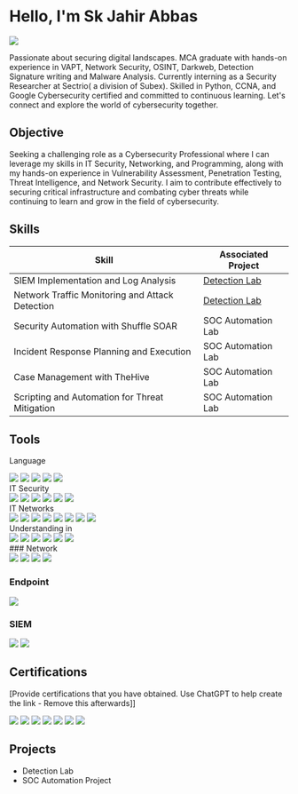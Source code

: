 # Hello, I'm Sk Jahir Abbas
<a href="https://www.linkedin.com/in/sk-jahir-abbas-3758911b6/"><img src="https://img.shields.io/badge/-LinkedIn-0072b1?&style=for-the-badge&logo=linkedin&logoColor=white" /></a>

Passionate about securing digital landscapes. MCA graduate with hands-on experience in VAPT, Network Security, OSINT, Darkweb, Detection Signature writing and Malware Analysis. Currently interning as a Security Researcher at Sectrio( a division of Subex). Skilled in Python, CCNA, and Google Cybersecurity certified and committed to continuous learning. Let's connect and explore the world of cybersecurity together.


## Objective
Seeking a challenging role as a Cybersecurity Professional where I can leverage my skills in IT Security, Networking, and Programming, along with my hands-on experience in Vulnerability Assessment, Penetration Testing, Threat Intelligence, and Network Security. I aim to contribute effectively to securing critical infrastructure and combating cyber threats while continuing to learn and grow in the field of cybersecurity.


## Skills

| Skill                                         | Associated Project         |
|-----------------------------------------------|----------------------------|
| SIEM Implementation and Log Analysis          | <a href="https://google.com">Detection Lab</a>|
| Network Traffic Monitoring and Attack Detection | <a href="https://google.com">Detection Lab</a>|
| Security Automation with Shuffle SOAR         | SOC Automation Lab|
| Incident Response Planning and Execution      | SOC Automation Lab|
| Case Management with TheHive                  | SOC Automation Lab|
| Scripting and Automation for Threat Mitigation | SOC Automation Lab|

## Tools
Language
<div>
    <img src="https://img.shields.io/badge/-Python-3776AB?&style=for-the-badge&logo=Python&logoColor=white" />
    <img src="https://img.shields.io/badge/-PHP-777BB4?&style=for-the-badge&logo=PHP&logoColor=white" />
    <img src="https://img.shields.io/badge/-HTML-E34F26?&style=for-the-badge&logo=HTML5&logoColor=white" />
    <img src="https://img.shields.io/badge/-CSS-1572B6?&style=for-the-badge&logo=CSS3&logoColor=white" />
    <img src="https://img.shields.io/badge/-C-A8B9CC?&style=for-the-badge&logo=C&logoColor=white" />
</div>
IT Security
<div>
    <img src="https://img.shields.io/badge/-Nmap-7F5FFF?&style=for-the-badge&logo=Nmap&logoColor=white" />
    <img src="https://img.shields.io/badge/-Burp%20Suite-FF6347?&style=for-the-badge&logoColor=white" />
    <img src="https://img.shields.io/badge/-Nessus-2BACAC?&style=for-the-badge&logo=Nessus&logoColor=white" />
    <img src="https://img.shields.io/badge/-Metasploit-6762A6?&style=for-the-badge&logo=Metasploit&logoColor=white" />
    <img src="https://img.shields.io/badge/-SIEM-000000?&style=for-the-badge&logoColor=white" />
    <img src="https://img.shields.io/badge/-MITRE%20ATT&CK-000000?&style=for-the-badge&logoColor=white" />
</div>
IT Networks
<div>
    <img src="https://img.shields.io/badge/-Router-4B8B3B?&style=for-the-badge&logoColor=white" />
    <img src="https://img.shields.io/badge/-Switch-4B8B3B?&style=for-the-badge&logoColor=white" />
    <img src="https://img.shields.io/badge/-Firewall-4B8B3B?&style=for-the-badge&logoColor=white" />
    <img src="https://img.shields.io/badge/-IDS-4B8B3B?&style=for-the-badge&logoColor=white" />
    <img src="https://img.shields.io/badge/-IPS-4B8B3B?&style=for-the-badge&logoColor=white" />
    <img src="https://img.shields.io/badge/-Computer%20Hardware-4B8B3B?&style=for-the-badge&logoColor=white" />
    <img src="https://img.shields.io/badge/-Windows-0078D6?&style=for-the-badge&logo=Windows&logoColor=white" />
    <img src="https://img.shields.io/badge/-Linux%20System-FCC624?&style=for-the-badge&logo=Linux&logoColor=black" />
</div>
Understanding in
<div>
    <img src="https://img.shields.io/badge/-VAPT-FF5733?&style=for-the-badge&logoColor=white" />
    <img src="https://img.shields.io/badge/-WAPT-FF5733?&style=for-the-badge&logoColor=white" />
    <img src="https://img.shields.io/badge/-Malware%20Analysis-8B0000?&style=for-the-badge&logoColor=white" />
    <img src="https://img.shields.io/badge/-Threat%20Hunting-FFA500?&style=for-the-badge&logoColor=white" />
    <img src="https://img.shields.io/badge/-OSINT-0078D4?&style=for-the-badge&logoColor=white" />
    <img src="https://img.shields.io/badge/-Dark%20Web%20Research-000000?&style=for-the-badge&logoColor=white" />
</div>
### Network
<div>
    <img src="https://img.shields.io/badge/-Wireshark-1679A7?&style=for-the-badge&logo=Wireshark&logoColor=white" />
    <img src="https://img.shields.io/badge/-Suricata-EF3B2D?&style=for-the-badge&logo=Suricata&logoColor=white" />
    <img src="https://img.shields.io/badge/-Snort-336791?style=for-the-badge&logo=Snort&logoColor=white" />
    <img src="https://img.shields.io/badge/-Yara-000000?style=for-the-badge&logo=Yara&logoColor=white" />
</div>

### Endpoint
<div>
    <img src="https://img.shields.io/badge/-Microsoft_Defender_for_Endpoint-00A4EF?&style=for-the-badge&logo=Microsoft&logoColor=white" />
  
</div>

### SIEM
<div>
    <img src="https://img.shields.io/badge/-Splunk-000000?&style=for-the-badge&logo=Splunk&logoColor=white" />
    <img src="https://img.shields.io/badge/-Elastic-005571?&style=for-the-badge&logo=Elastic&logoColor=white" />
</div>

## Certifications
[Provide certifications that you have obtained. Use ChatGPT to help create the link - Remove this afterwards]]
<div>
<img src="https://img.shields.io/badge/-Google%20Cybersecurity%20Certificate-4285F4?&style=for-the-badge&logo=Google&logoColor=white" />
<img src="https://img.shields.io/badge/-Malware%20Analysis%20and%20Introduction%20to%20Assembly%20Language-005BBB?&style=for-the-badge&logo=IBM&logoColor=white" />
<img src="https://img.shields.io/badge/-Cyber%20Threat%20Hunting-000000?&style=for-the-badge&logoColor=white" />
<img src="https://img.shields.io/badge/-CCNA-1A1A1A?&style=for-the-badge&logo=Cisco&logoColor=white" />
<img src="https://img.shields.io/badge/-CHNM-FFC627?&style=for-the-badge&logoColor=white" />
<img src="https://img.shields.io/badge/-Ethical%20Hacking-FF4500?&style=for-the-badge&logoColor=white" />
<img src="https://img.shields.io/badge/-Cloud%20Computing-FFD700?&style=for-the-badge&logoColor=white" />
</div>

## Projects
- Detection Lab
- SOC Automation Project
